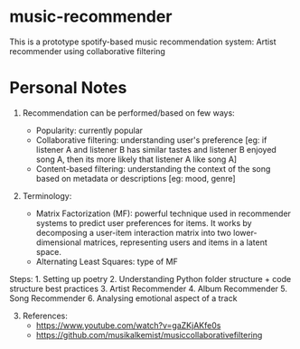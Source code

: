 # music-recommender
This is a prototype spotify-based music recommendation system: Artist recommender using collaborative filtering

# Personal Notes
1. Recommendation can be performed/based on few ways: 
    - Popularity: currently popular
    - Collaborative filtering: understanding user's preference [eg: if listener A and listener B has similar tastes and listener B enjoyed song A, then its more likely that listener A like song A]
    - Content-based filtering: understanding the context of the song based on metadata or descriptions [eg: mood, genre]

2. Terminology:
    - Matrix Factorization (MF): powerful technique used in recommender systems to predict user preferences for items. It works by decomposing a user-item interaction matrix into two lower-dimensional matrices, representing users and items in a latent space.
    - Alternating Least Squares: type of MF

Steps:
    1. Setting up poetry
    2. Understanding Python folder structure + code structure best practices
    3. Artist Recommender
    4. Album Recommender
    5. Song Recommender
    6. Analysing emotional aspect of a track


3. References:
    - https://www.youtube.com/watch?v=gaZKjAKfe0s
    - https://github.com/musikalkemist/musiccollaborativefiltering